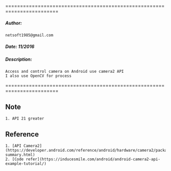 
========================================================================
##### Author:
	netsoft1985@gmail.com
	
##### Date: 11/2016
##### Description:
	Access and control camera on Android use camera2 API
	I also use OpenCV for process
	

========================================================================

## Note
	1. API 21 greater
	
	
## Reference

	1. [API Camera2](https://developer.android.com/reference/android/hardware/camera2/package-summary.html)
	2. [Code refer](https://inducesmile.com/android/android-camera2-api-example-tutorial/)

	

